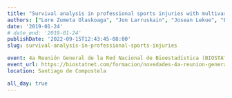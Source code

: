 ```yaml
---
title: "Survival analysis in professional sports injuries with multivariate regression trees"
authors: ["Lore Zumeta Olaskoaga", "Jon Larruskain", "Josean Lekue", "Eder Bikandi", "Igor Setuain", "Ekhine Irurozki", "Dae-Jin Lee"]
date: '2019-01-24'
# date_end: '2019-01-24'
publishDate: '2022-09-15T12:43:45-08:00'
slug: survival-analysis-in-professional-sports-injuries

event: 4a Reunión General de la Red Nacional de Bioestadística (BIOSTATNET)
event_url: https://biostatnet.com/formacion/novedades-4a-reunion-general-de-biostantet
location: Santiago de Compostela

all_day: true
---
```

